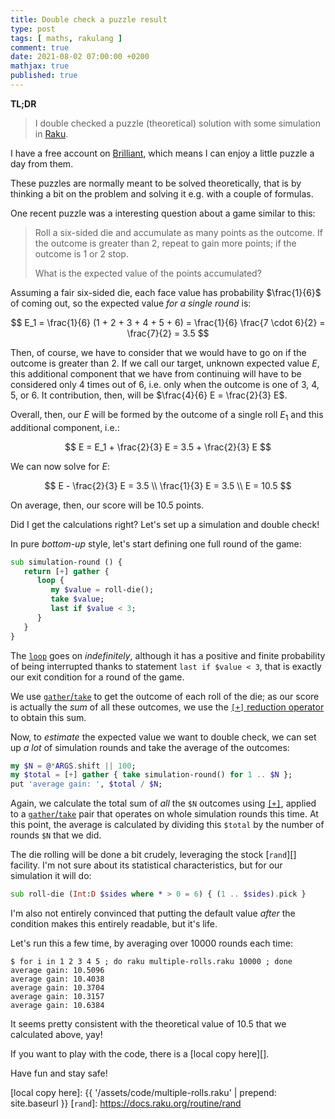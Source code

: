 ```yaml
---
title: Double check a puzzle result
type: post
tags: [ maths, rakulang ]
comment: true
date: 2021-08-02 07:00:00 +0200
mathjax: true
published: true
---
```


**TL;DR**

> I double checked a puzzle (theoretical) solution with some simulation
> in [Raku][].

I have a free account on [Brilliant][], which means I can enjoy a little
puzzle a day from them.

These puzzles are normally meant to be solved theoretically, that is by
thinking a bit on the problem and solving it e.g. with a couple of
formulas.

One recent puzzle was a interesting question about a game similar to
this:

> Roll a six-sided die and accumulate as many points as the outcome. If
> the outcome is greater than 2, repeat to gain more points; if the
> outcome is 1 or 2 stop.
>
> What is the expected value of the points accumulated?

Assuming a fair six-sided die, each face value has probability
$\frac{1}{6}$ of coming out, so the expected value *for a single round*
is:

$$
E_1 = \frac{1}{6} (1 + 2 + 3 + 4 + 5 + 6) = \frac{1}{6} \frac{7 \cdot
6}{2} = \frac{7}{2} = 3.5
$$

Then, of course, we have to consider that we would have to go on if the
outcome is greater than $2$. If we call our target, unknown expected
value $E$, this additional component that we have from continuing will
have to be considered only $4$ times out of $6$, i.e. only when the
outcome is one of $3$, $4$, $5$, or $6$. It contribution, then, will be
$\frac{4}{6} E = \frac{2}{3} E$.

Overall, then, our $E$ will be formed by the outcome of a single roll
$E_1$ and this additional component, i.e.:

$$
E = E_1 + \frac{2}{3} E = 3.5 + \frac{2}{3} E
$$


We can now solve for $E$:

$$
E - \frac{2}{3} E = 3.5 \\
\frac{1}{3} E = 3.5 \\
E = 10.5
$$

On average, then, our score will be 10.5 points.

Did I get the calculations right? Let's set up a simulation and double
check!

In pure *bottom-up* style, let's start defining one full round of the
game:

```raku
sub simulation-round () {
   return [+] gather {
      loop {
         my $value = roll-die();
         take $value;
         last if $value < 3;
      }
   }
}
```

The [`loop`] goes on *indefinitely*, although it has a positive and
finite probability of being interrupted thanks to statement `last if
$value < 3`, that is exactly our exit condition for a round of the game.

We use [`gather`/`take`][] to get the outcome of each roll of the die;
as our score is actually the *sum* of all these outcomes, we use the
[`[+]` reduction operator][reduction] to obtain this sum.

Now, to *estimate* the expected value we want to double check, we can
set up *a lot* of simulation rounds and take the average of the
outcomes:

```raku
my $N = @*ARGS.shift || 100;
my $total = [+] gather { take simulation-round() for 1 .. $N };
put 'average gain: ', $total / $N;
```

Again, we calculate the total sum of *all* the `$N` outcomes using
[`[+]`][reduction], applied to a [`gather`/`take`] pair that operates on whole
simulation rounds this time. At this point, the average is calculated by
dividing this `$total` by the number of rounds `$N` that we did.

The die rolling will be done a bit crudely, leveraging the stock
[`rand`][] facility. I'm not sure about its statistical characteristics,
but for our simulation it will do:

```raku
sub roll-die (Int:D $sides where * > 0 = 6) { (1 .. $sides).pick }
```

I'm also not entirely convinced that putting the default value *after*
the condition makes this entirely readable, but it's life.

Let's run this a few time, by averaging over 10000 rounds each time:

```
$ for i in 1 2 3 4 5 ; do raku multiple-rolls.raku 10000 ; done
average gain: 10.5096
average gain: 10.4038
average gain: 10.3704
average gain: 10.3157
average gain: 10.6384
```

It seems pretty consistent with the theoretical value of $10.5$ that we
calculated above, yay!

If you want to play with the code, there is a [local copy here][].

Have fun and stay safe!

[Perl]: https://www.perl.org/
[Raku]: https://raku.org/
[Brilliant]: https://brilliant.org/
[`gather`/`take`]: https://docs.raku.org/language/control#gather/take
[`loop`]: https://docs.raku.org/language/control#loop
[reduction]: https://docs.raku.org/language/operators#Reduction_metaoperators
[local copy here]: {{ '/assets/code/multiple-rolls.raku' | prepend: site.baseurl }}
[`rand`]: https://docs.raku.org/routine/rand
